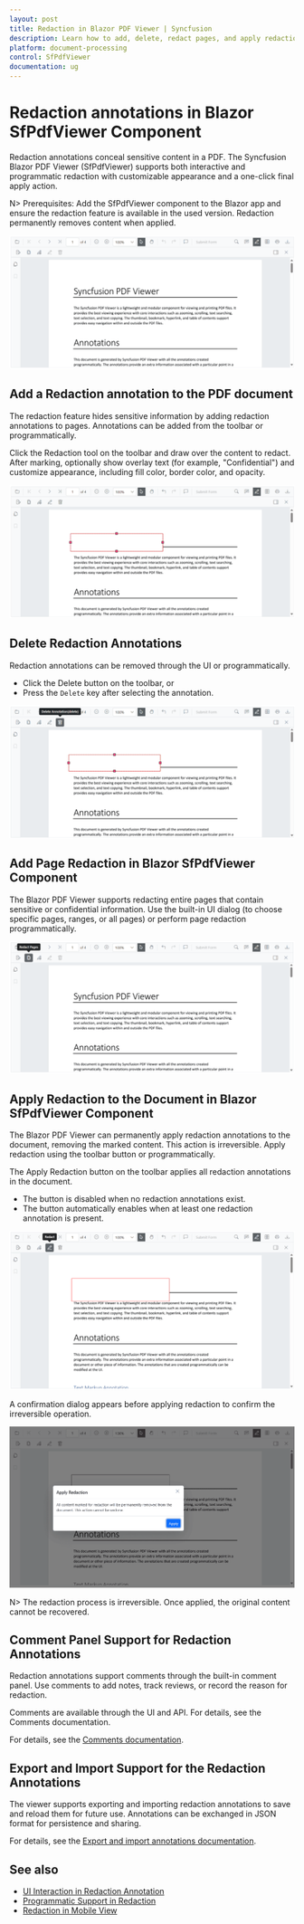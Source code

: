 ```yaml
---
layout: post
title: Redaction in Blazor PDF Viewer | Syncfusion
description: Learn how to add, delete, redact pages, and apply redaction in the Syncfusion Blazor PDF Viewer, including comments and import/export.
platform: document-processing
control: SfPdfViewer
documentation: ug
---
```


# Redaction annotations in Blazor SfPdfViewer Component

Redaction annotations conceal sensitive content in a PDF. The Syncfusion Blazor PDF Viewer (SfPdfViewer) supports both interactive and programmatic redaction with customizable appearance and a one-click final apply action.

N> Prerequisites: Add the SfPdfViewer component to the Blazor app and ensure the redaction feature is available in the used version. Redaction permanently removes content when applied.

![Toolbar with the Redaction tool highlighted](redaction-annotations-images/redaction-icon-toolbar.png)

## Add a Redaction annotation to the PDF document

The redaction feature hides sensitive information by adding redaction annotations to pages. Annotations can be added from the toolbar or programmatically.

Click the Redaction tool on the toolbar and draw over the content to redact. After marking, optionally show overlay text (for example, "Confidential") and customize appearance, including fill color, border color, and opacity.

![Drawing a redaction region over page content](redaction-annotations-images/adding-redaction-annotation.png)

## Delete Redaction Annotations

Redaction annotations can be removed through the UI or programmatically.

* Click the Delete button on the toolbar, or
* Press the `Delete` key after selecting the annotation.

![Toolbar showing the Delete command for redaction](redaction-annotations-images/redaction-delete-icon.png)

## Add Page Redaction in Blazor SfPdfViewer Component

The Blazor PDF Viewer supports redacting entire pages that contain sensitive or confidential information. Use the built-in UI dialog (to choose specific pages, ranges, or all pages) or perform page redaction programmatically.

![Toolbar showing the Redact Page option](redaction-annotations-images/redact-page-icon.png)

## Apply Redaction to the Document in Blazor SfPdfViewer Component

The Blazor PDF Viewer can permanently apply redaction annotations to the document, removing the marked content. This action is irreversible. Apply redaction using the toolbar button or programmatically.

The Apply Redaction button on the toolbar applies all redaction annotations in the document.

* The button is disabled when no redaction annotations exist.
* The button automatically enables when at least one redaction annotation is present.

![Toolbar showing the Apply Redaction button](redaction-annotations-images/redact-button-icon.png)

A confirmation dialog appears before applying redaction to confirm the irreversible operation.

![Confirmation dialog for applying redaction](redaction-annotations-images/apply-redaction-dialog.png)

N> The redaction process is irreversible. Once applied, the original content cannot be recovered.

## Comment Panel Support for Redaction Annotations

Redaction annotations support comments through the built-in comment panel. Use comments to add notes, track reviews, or record the reason for redaction.

Comments are available through the UI and API. For details, see the Comments documentation.

For details, see the [Comments documentation](../annotation/comments).

## Export and Import Support for the Redaction Annotations

The viewer supports exporting and importing redaction annotations to save and reload them for future use. Annotations can be exchanged in JSON format for persistence and sharing.

For details, see the [Export and import annotations documentation](../annotation/import-export-annotation).

## See also

* [UI Interaction in Redaction Annotation](./ui-interactions)
* [Programmatic Support in Redaction](./create-programmatically)
* [Redaction in Mobile View](./redaction-in-mobile-view)
